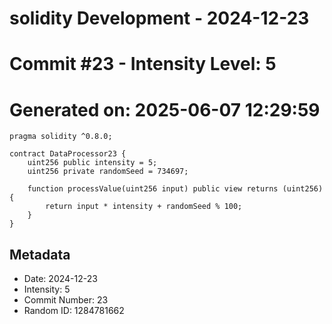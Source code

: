 ﻿# solidity Development - 2024-12-23
# Commit #23 - Intensity Level: 5
# Generated on: 2025-06-07 12:29:59
```solidity
pragma solidity ^0.8.0;

contract DataProcessor23 {
    uint256 public intensity = 5;
    uint256 private randomSeed = 734697;

    function processValue(uint256 input) public view returns (uint256) {
        return input * intensity + randomSeed % 100;
    }
}
```
## Metadata
- Date: 2024-12-23
- Intensity: 5
- Commit Number: 23
- Random ID: 1284781662
